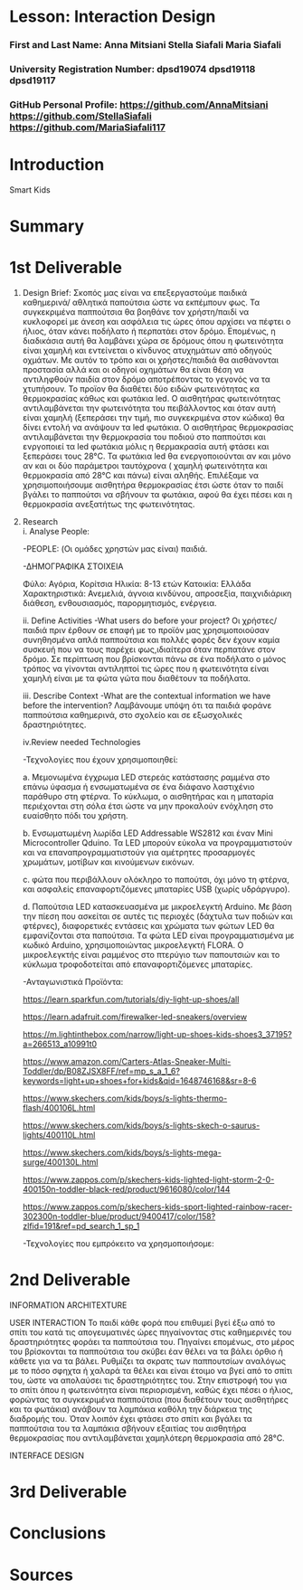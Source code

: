 # Lesson: Interaction Design

### First and Last Name: Anna Mitsiani  Stella Siafali  Maria Siafali 
### University Registration Number: dpsd19074 dpsd19118 dpsd19117
### GitHub Personal Profile:  https://github.com/AnnaMitsiani https://github.com/StellaSiafali https://github.com/MariaSiafali117

# Introduction
  Smart Kids
# Summary
  
# 1st Deliverable

1. Design Brief: Σκοπός μας είναι να επεξεργαστούμε παιδικά καθημερινά/ αθλητικά παπούτσια ώστε να εκπέμπουν φως. Τα συγκεκριμένα παππούτσια θα βοηθάνε τον χρήστη/παιδί να κυκλοφορεί με άνεση και ασφάλεια τις ώρες όπου αρχίσει να πέφτει ο ήλιος, όταν κάνει ποδήλατο ή περπατάει στον δρόμο. Επομένως, η διαδικάσια αυτή θα λαμβάνει χώρα σε δρόμους όπου η φωτεινότητα είναι χαμηλή και εντείνεται ο κίνδυνος ατυχημάτων από οδηγούς οχμάτων. Με αυτόν το τρόπο και οι χρήστες/παιδιά θα αισθάνονται προστασία αλλά και οι οδηγοί οχημάτων θα είναι θέση να αντιληφθούν παιδία στον δρόμο αποτρέποντας το γεγονός να τα χτυπήσουν.
  To προϊον θα διαθέτει δύο ειδών φωτεινότητας κα θερμοκρασίας κάθως και φωτάκια led. Ο αισθητήρας φωτεινότητας αντιλαμβάνεται την φωτεινότητα του πειβάλλοντος και όταν αυτή είναι χαμηλή (ξεπεράσει την τιμή, πιο συγκεκριμένα στον κώδικα) θα δίνει εντολή να ανάψουν τα led φωτάκια. Ο αισθητήρας θερμοκρασίας αντιλαμβάνεται την θερμοκρασία του ποδιού στο παππούτσι και ενργοποιεί τα led φωτάκια μόλις η θερμακρασία αυτή φτάσει και ξεπεράσει τους 28°C. Τα φωτάκια led θα ενεργοποιούνται αν και μόνο αν και οι δύο παράμετροι ταυτόχρονα ( χαμηλή φωτεινότητα και θερμοκρασία από 28°C και πάνω) είναι αληθής. Επιλέξαμε να χρησιμοποιήσουμε αισθητήρα θερμοκρασίας έτσι ώστε όταν το παιδί βγάλει το παππούτσι να σβήνουν τα φωτάκια, αφού θα έχει πέσει και η θερμοκρασία ανεξατήτως της φωτεινότητας. 

2. Research  
   i. Analyse People: 
   
   -PEOPLE: (Οι ομάδες χρηστών μας είναι) παιδιά.
   
   -ΔΗΜΟΓΡΑΦΙΚΑ ΣΤΟΙΧΕΙΑ 
   
    Φύλο: Αγόρια, Κορίτσια
    Ηλικία: 8-13 ετών
    Κατοικία: Ελλάδα 
    Χαρακτηριστικά: Ανεμελιά, άγνοια κινδύνου, απροσεξία, παιχνιδιάρικη διάθεση, ενθουσιασμός, παρορμητισμός, ενέργεια.
   
   ii. Define Activities 
    -What users do before your project?
    Οι χρήστες/παιδιά πριν έρθουν σε επαφή με το προϊόν μας χρησιμοποιούσαν συνηθησμένα απλά παππούτσια και πολλές φορές δεν έχουν καμία συσκευή που να τους παρέχει 
    φως,ιδιαίτερα όταν περπατάνε στον δρόμο. Σε περίπτωση που βρίσκονται πάνω σε ένα ποδήλατο ο μόνος τρόπος να γίνονται αντιληπτοί τις ώρες που η φωτεινότητα είναι   
    χαμηλή είναι με τα φώτα γώτα που διαθέτουν τα ποδήλατα.
    
   iii. Describe Context 
     -What are the contextual information we have before the intervention?
      Λαμβάνουμε υπόψη ότι τα παιδιά φοράνε παππούτσια καθημερινά, στο σχολείο και σε εξωσχολικές δραστηριότητες. 
     
     
   iv.Review needed Technologies  

     -Τεχνολογίες που έχουν χρησιμοποιηθεί: 
     
      a. Mεμονωμένα έγχρωμα LED στερεάς κατάστασης ραμμένα στο επάνω ύφασμα ή ενσωματωμένα σε ένα διάφανο λαστιχένιο παράθυρο στη φτέρνα. Το κύκλωμα, ο αισθητήρας και
        η μπαταρία περιέχονται στη σόλα έτσι ώστε να μην προκαλούν ενόχληση στο ευαίσθητο πόδι του χρήστη.
        
      b. Ενσωματωμένη λωρίδα LED Addressable WS2812 και έναν Mini Microcontroller Qduino. Τα LED μπορούν εύκολα να προγραμματιστούν και να επαναπρογραμματιστούν για
         αμέτρητες προσαρμογές χρωμάτων, μοτίβων και κινούμενων εικόνων.
         
      c. φώτα που περιβάλλουν ολόκληρο το παπούτσι, όχι μόνο τη φτέρνα, και ασφαλείς επαναφορτιζόμενες μπαταρίες USB (χωρίς υδράργυρο).
      
      d. Παπούτσια LED κατασκευασμένα με μικροελεγκτή Arduino. Με βάση την πίεση που ασκείται σε αυτές τις περιοχές (δάχτυλα των ποδιών και φτέρνες), διαφορετικές
         εντάσεις και χρώματα των φώτων LED θα εμφανίζονται στα παπούτσια. Tα φώτα LED είναι προγραμματισμένα με κωδικό Arduino, χρησιμοποιώντας μικροελεγκτή FLORA. Ο 
         μικροελεγκτής είναι ραμμένος στο πτερύγιο των παπουτσιών και το κύκλωμα τροφοδοτείται από επαναφορτιζόμενες μπαταρίες.

     -Ανταγωνιστικά Προϊόντα:
     
      https://learn.sparkfun.com/tutorials/diy-light-up-shoes/all

      https://learn.adafruit.com/firewalker-led-sneakers/overview

      https://m.lightinthebox.com/narrow/light-up-shoes-kids-shoes3_37195?a=266513_a10991t0

      https://www.amazon.com/Carters-Atlas-Sneaker-Multi-Toddler/dp/B08ZJSX8FF/ref=mp_s_a_1_6?keywords=light+up+shoes+for+kids&qid=1648746168&sr=8-6

      https://www.skechers.com/kids/boys/s-lights-thermo-flash/400106L.html

      https://www.skechers.com/kids/boys/s-lights-skech-o-saurus-lights/400110L.html

      https://www.skechers.com/kids/boys/s-lights-mega-surge/400130L.html

      https://www.zappos.com/p/skechers-kids-lighted-light-storm-2-0-400150n-toddler-black-red/product/9616080/color/144

      https://www.zappos.com/p/skechers-kids-sport-lighted-rainbow-racer-302300n-toddler-blue/product/9400417/color/158?zlfid=191&ref=pd_search_1_sp_1

     -Τεχνολογίες που εμπρόκειτο να χρησμοποιήσομε:



# 2nd Deliverable
INFORMATION ARCHITEXTURE


USER INTERACTION 
Το παιδί κάθε φορά που επιθυμεί βγεί έξω από το σπίτι του κατά τις απογευματινές ώρες πηγαίνοντας στις καθημερινές του δραστηριότητες φοράει τα παππούτσια του. Πηγαίνει επομένως, στο μέρος του βρίσκονται τα παππούτσια του σκύβει έαν θέλει να τα βάλει όρθιο ή κάθετε για να τα βάλει. Ρυθμίζει τα σκρατς των παππουτσίων αναλόγως με το πόσο σφηχτα ή χαλαρά τα θέλει και είναι έτοιμο να βγεί από το σπίτι του, ώστε να απολαύσει τις δραστηριότητες του. Στην επιστροφή του για το σπίτι όπου η φωτεινότητα είναι περιορισμένη, καθώς έχει πέσει ο ήλιος, φορώντας τα συγκεκριμένα παππούτσια (που διαθέτουν τους αισθητήρες και τα φωτάκια) ανάβουν τα λαμπάκια καθόλη την διάρκεια της διαδρομής του. Όταν λοιπόν έχει φτάσει στο σπίτι και βγάλει τα παππούτσια του τα λαμπάκια σβήνουν εξαιτίας του αισθητήρα θερμοκρασίας που αντιλαμβάνεται χαμηλότερη θερμοκρασία από 28°C. 

INTERFACE DESIGN 

# 3rd Deliverable 


# Conclusions


# Sources
